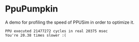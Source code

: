# PpuPumpkin

A demo for profiling the speed of PPUSim in order to optimize it.

```
PPU executed 21477272 cycles in real 20375 msec
You're 20.38 times slower :(
```

<picture>
